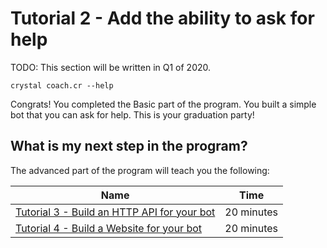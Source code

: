 # Tutorial 2 - Add the ability to ask for help
TODO: This section will be written in Q1 of 2020.
```
crystal coach.cr --help
```

Congrats! You completed the Basic part of the program. You built a simple bot that you can ask for help. This is your graduation party!

## What is my next step in the program?
The advanced part of the program will teach you the following:

| Name        | Time           |
| ------------- |:-------------:|
| [Tutorial 3 - Build an HTTP API for your bot](/adoption-programs/adoption-program-1/tutorial-3/) | 20 minutes
| [Tutorial 4 - Build a Website for your bot](/adoption-programs/adoption-program-1/tutorial-4/) | 20 minutes
